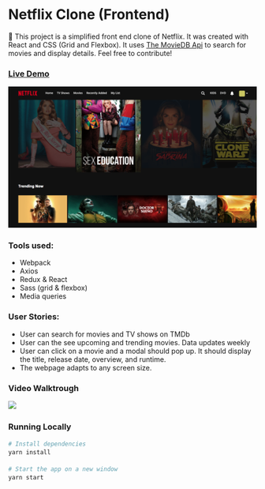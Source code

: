# Netflix Clone (Frontend)

:movie_camera: This project is a simplified front end clone of Netflix. It was created with React and CSS (Grid and Flexbox). It uses [The MovieDB Api](https://www.themoviedb.org/documentation/api) to search for movies and display details. Feel free to contribute!

### [Live Demo](http://relirk-netflix.surge.sh/)

![Screenshot 1](netflix.png)

### Tools used:
- Webpack
- Axios
- Redux & React
- Sass (grid & flexbox)
- Media queries

### User Stories: 

- User can search for movies and TV shows on TMDb
- User can the see upcoming and trending movies. Data updates weekly 
- User can click on a movie and a modal should pop up. It should display the title, release date, overview, and runtime.  
- The webpage adapts to any screen size. 

### Video Walktrough 
![](https://github.com/AndresXI/Netflix-Clone/blob/master/netflix-demo.gif?raw=true)

### Running Locally
```sh
# Install dependencies
yarn install

# Start the app on a new window
yarn start
```
